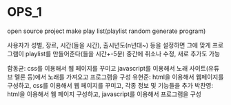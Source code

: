 # OPS_1
open source project
make play list(playlist random generate program)

사용자가 성별, 장르, 시간(들을 시간), 출시년도(n년대~) 등을 설정하면
그에 맞게 프로그램이 playlist를 만들어준다(들을 시간+-5분)
중간에 취소나 수정, 새로 추가도 가능

함동균: css를 이용해서 웹 페이지를 꾸미고 javascript를 이용해서 노래 사이트(유튜브 멜론 등)에서 노래를 가져오고 프로그램을 구성
유현준: html을 이용해서 웹페이지를 구성하고, css를 이용해서 웹 페이지를 꾸미고, 각종 정보 및 기능들을 추가
박찬영: html을 이용해서 웹 페이지 구성하고, javascript를 이용해서 프로그램을 구성
